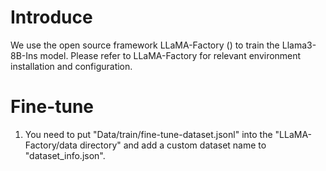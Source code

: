 # Introduce
We use the open source framework LLaMA-Factory () to train the Llama3-8B-Ins model. Please refer to LLaMA-Factory for relevant environment installation and configuration.

# Fine-tune

1) You need to put "Data/train/fine-tune-dataset.jsonl" into the "LLaMA-Factory/data directory" and add a custom dataset name to "dataset_info.json".
